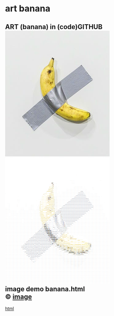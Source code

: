 # art banana
ART (banana) in (code)GITHUB
</br>
<img src="https://github.com/iamphpgo/art-banana/blob/master/banana.jpg" alt="banana" style="max-width:100%;">
</br>
<img src="https://github.com/iamphpgo/art-banana/blob/master/Screenshot_banana.png" alt="banana art" height="408" width="340">
</br>
image demo banana.html
</br>
&#169;
 <a href="https://www.refinery29.com/" target="_blank">image</a> 
-
<a href="https://www.manytools.org/" target="_blank">html</a> 
